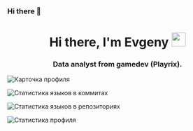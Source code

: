 ### Hi there 👋

<h1 align="center">Hi there, I'm Evgeny</a> 
<img src="https://github.com/blackcater/blackcater/raw/main/images/Hi.gif" height="32"/></h1>
<h3 align="center">Data analyst from gamedev (Playrix).</h3>


<!--
[![Typing SVG](https://readme-typing-svg.herokuapp.com?color=%2336BCF7&lines=Computer+science+student)](https://git.io/typing-svg)

[![trophy](https://github-profile-trophy.vercel.app/?username=EvgenyIsmagilov)](https://github.com/ryo-ma/github-profile-trophy)


[![GitHub Streak](https://github-readme-streak-stats.herokuapp.com/?user=EvgenyIsmagilov)](https://git.io/streak-stats)


[![Top Langs](https://github-readme-stats.vercel.app/api/top-langs/?username=EvgenyIsmagilov)](https://github.com/anuraghazra/github-readme-stats)


[![Anurag's GitHub stats](https://github-readme-stats.vercel.app/api?username=EvgenyIsmagilov)](https://github.com/anuraghazra/github-readme-stats)


[![Readme Card](https://github-readme-stats.vercel.app/api/pin/?username=EvgenyIsmagilov&repo=github-readme-stats)](https://github.com/anuraghazra/github-readme-stats)

-->

![Карточка профиля](https://github-profile-summary-cards.vercel.app/api/cards/profile-details?username=EvgenyIsmagilov&theme=solarized_dark)

![Статистика языков в коммитах](https://github-profile-summary-cards.vercel.app/api/cards/most-commit-language?username=EvgenyIsmagilov&theme=solarized_dark)


![Статистика языков в репозиториях](https://github-profile-summary-cards.vercel.app/api/cards/repos-per-language?username=EvgenyIsmagilov&theme=solarized_dark)


![Статистика профиля](https://github-profile-summary-cards.vercel.app/api/cards/stats?username=EvgenyIsmagilov&theme=solarized_dark)



<!--
**EvgenyIsmagilov/EvgenyIsmagilov** is a ✨ _special_ ✨ repository because its `README.md` (this file) appears on your GitHub profile.

Here are some ideas to get you started:

- 🔭 I’m currently working on ...
- 🌱 I’m currently learning ...
- 👯 I’m looking to collaborate on ...
- 🤔 I’m looking for help with ...
- 💬 Ask me about ...
- 📫 How to reach me: ...
- 😄 Pronouns: ...
- ⚡ Fun fact: ...
-->
